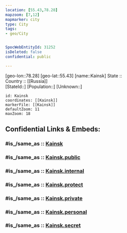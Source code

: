 ```yaml
---
location: [55.43,78.28] 
mapzoom: [7,12] 
mapmarker: city 
type: City
tags:
- geo/City


SpocWebEntityId: 31252
isDeleted: false
confidential: public

---
```

[geo-lon::78.28] 
[geo-lat::55.43] 
[name::Kainsk] 
State ::  
Country :: [[Russia]]  
[StateId::] 
[Population::] 
[Unknown::] 


```leaflet
id: Kainsk
coordinates: [[Kainsk]] 
markerFile: [[Kainsk]] 
defaultZoom: 11 
maxZoom: 18
```


## Confidential Links & Embeds: 

### #is_/same_as :: [Kainsk](/_Standards/Earth/Continent/Asia/Asia~North/Asia~Siberia/Novosibirsk_Oblast/City/Kainsk.md) 

### #is_/same_as :: [Kainsk.public](/_public/Earth/Continent/Asia/Asia~North/Asia~Siberia/Novosibirsk_Oblast/City/Kainsk.public.md) 

### #is_/same_as :: [Kainsk.internal](/_internal/Earth/Continent/Asia/Asia~North/Asia~Siberia/Novosibirsk_Oblast/City/Kainsk.internal.md) 

### #is_/same_as :: [Kainsk.protect](/_protect/Earth/Continent/Asia/Asia~North/Asia~Siberia/Novosibirsk_Oblast/City/Kainsk.protect.md) 

### #is_/same_as :: [Kainsk.private](/_private/Earth/Continent/Asia/Asia~North/Asia~Siberia/Novosibirsk_Oblast/City/Kainsk.private.md) 

### #is_/same_as :: [Kainsk.personal](/_personal/Earth/Continent/Asia/Asia~North/Asia~Siberia/Novosibirsk_Oblast/City/Kainsk.personal.md) 

### #is_/same_as :: [Kainsk.secret](/_secret/Earth/Continent/Asia/Asia~North/Asia~Siberia/Novosibirsk_Oblast/City/Kainsk.secret.md)

